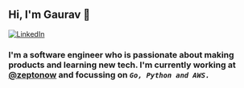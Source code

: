 ## Hi, I'm Gaurav 👋

<a target="_blank" href="https://www.linkedin.com/in/gauravgupta98/" target="_blank">
   <img alt="LinkedIn" src="https://img.shields.io/badge/LinkedIn-0077B5.svg?&style=for-the-badge&logo=linkedin&logoColor=white" />
</a>


### I'm a software engineer who is passionate about making products and learning new tech. I'm currently working at <a href="https://www.zeptonow.com/" target="_blank">@zeptonow</a> and focussing on <i>`Go, Python and AWS.`</i>
